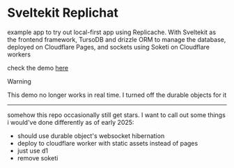 # Sveltekit Replichat

example app to try out local-first app using Replicache.
With Sveltekit as the frontend framework, TursoDB and drizzle ORM to manage the database, deployed on Cloudflare Pages, and sockets using Soketi on Cloudflare workers

check the demo [here](https://replichat.peculiarnewbie.com)

> [!WARNING]  
> This demo no longer works in real time. I turned off the durable objects for it

___
somehow this repo occasionally still get stars. I want to call out some things i would've done differently as of early 2025:
- should use durable object's websocket hibernation
- deploy to cloudflare worker with static assets instead of pages
- just use d1
- remove soketi
